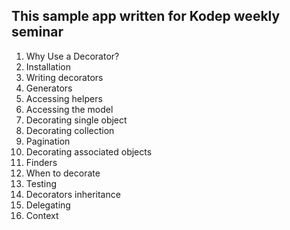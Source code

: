 ## This sample app written for Kodep weekly seminar

1. Why Use a Decorator?
1. Installation
1. Writing decorators
1. Generators
1. Accessing helpers
1. Accessing the model
1. Decorating single object
1. Decorating collection
1. Pagination
1. Decorating associated objects
1. Finders
1. When to decorate
1. Testing
1. Decorators inheritance
1. Delegating
1. Context

